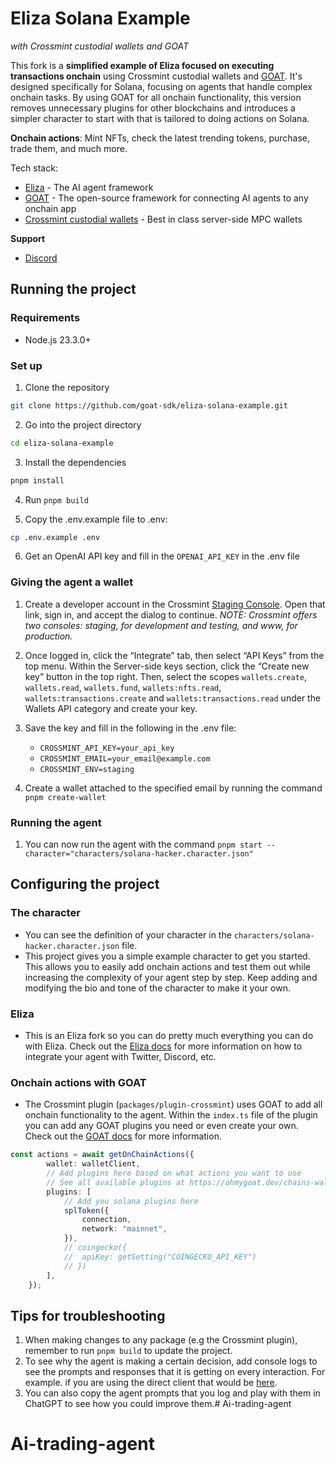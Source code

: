 # Eliza Solana Example
*with Crossmint custodial wallets and GOAT*

This fork is a **simplified example of Eliza focused on executing transactions onchain** using Crossmint custodial wallets and [GOAT](https://github.com/goat-sdk/goat-sdk). It's designed specifically for Solana, focusing on agents that handle complex onchain tasks. By using GOAT for all onchain functionality, this version removes unnecessary plugins for other blockchains and introduces a simpler character to start with that is tailored to doing actions on Solana.

**Onchain actions**: Mint NFTs, check the latest trending tokens, purchase, trade them, and much more.

Tech stack:
- [Eliza](https://github.com/ai16z/eliza) - The AI agent framework
- [GOAT](https://github.com/goat-sdk/goat-sdk) - The open-source framework for connecting AI agents to any onchain app
- [Crossmint custodial wallets](https://docs.crossmint.com/wallets/introduction) - Best in class server-side MPC wallets

**Support**
- [Discord](https://discord.gg/goat-sdk)


## Running the project
### Requirements
- Node.js 23.3.0+

### Set up

1. Clone the repository
```bash
git clone https://github.com/goat-sdk/eliza-solana-example.git
```

2. Go into the project directory
```bash
cd eliza-solana-example
```

3. Install the dependencies
```bash
pnpm install
```

4. Run `pnpm build`

5. Copy the .env.example file to .env:
```bash
cp .env.example .env
```

6. Get an OpenAI API key and fill in the `OPENAI_API_KEY` in the .env file

### Giving the agent a wallet

1. Create a developer account in the Crossmint [Staging Console](https://staging.crossmint.com/console). Open that link, sign in, and accept the dialog to continue. *NOTE: Crossmint offers two consoles: staging, for development and testing, and www, for production.*

2. Once logged in, click the “Integrate” tab, then select “API Keys” from the top menu. Within the Server-side keys section, click the “Create new key” button in the top right. Then, select the scopes `wallets.create`, `wallets.read`, `wallets.fund`, `wallets:nfts.read`, `wallets:transactions.create` and `wallets:transactions.read` under the Wallets API category and create your key.

3. Save the key and fill in the following in the .env file:
    - `CROSSMINT_API_KEY=your_api_key`
    - `CROSSMINT_EMAIL=your_email@example.com`
    - `CROSSMINT_ENV=staging`

4. Create a wallet attached to the specified email by running the command `pnpm create-wallet`

### Running the agent

1. You can now run the agent with the command `pnpm start --character="characters/solana-hacker.character.json"`


## Configuring the project
### The character
- You can see the definition of your character in the `characters/solana-hacker.character.json` file.
- This project gives you a simple example character to get you started. This allows you to easily add onchain actions and test them out while increasing the complexity of your agent step by step. Keep adding and modifying the bio and tone of the character to make it your own.

### Eliza
- This is an Eliza fork so you can do pretty much everything you can do with Eliza. Check out the [Eliza docs](https://ai16z.github.io/eliza/) for more information on how to integrate your agent with Twitter, Discord, etc.

### Onchain actions with GOAT
- The Crossmint plugin (`packages/plugin-crossmint`) uses GOAT to add all onchain functionality to the agent. Within the `index.ts` file of the plugin you can add any GOAT plugins you need or even create your own. Check out the [GOAT docs](https://ohmygoat.dev) for more information.
```typescript
const actions = await getOnChainActions({
        wallet: walletClient,
        // Add plugins here based on what actions you want to use
        // See all available plugins at https://ohmygoat.dev/chains-wallets-plugins#plugins
        plugins: [
            // Add you solana plugins here
            splToken({
                connection,
                network: "mainnet",
            }),
            // coingecko({
            //  apiKey: getSetting("COINGECKO_API_KEY")
            // })
        ],
    });
```

## Tips for troubleshooting
1. When making changes to any package (e.g the Crossmint plugin), remember to run `pnpm build` to update the project.
2. To see why the agent is making a certain decision, add console logs to see the prompts and responses that it is getting on every interaction. For example. if you are using the direct client that would be [here](https://github.com/goat-sdk/eliza-solana-example/blob/main/packages/client-direct/src/index.ts#L135).
3. You can also copy the agent prompts that you log and play with them in ChatGPT to see how you could improve them.# Ai-trading-agent
# Ai-trading-agent
